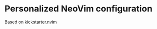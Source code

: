 # Personalized NeoVim configuration

Based on [kickstarter.nvim](https://github.com/nvim-lua/kickstart.nvim)
